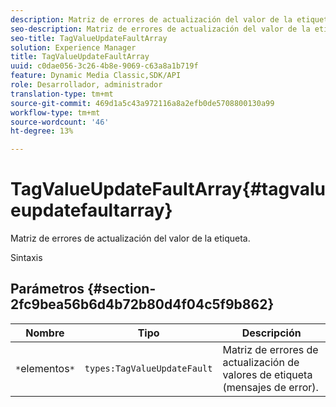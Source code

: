 ```yaml
---
description: Matriz de errores de actualización del valor de la etiqueta.
seo-description: Matriz de errores de actualización del valor de la etiqueta.
seo-title: TagValueUpdateFaultArray
solution: Experience Manager
title: TagValueUpdateFaultArray
uuid: c0dae056-3c26-4b8e-9069-c63a8a1b719f
feature: Dynamic Media Classic,SDK/API
role: Desarrollador, administrador
translation-type: tm+mt
source-git-commit: 469d1a5c43a972116a8a2efb0de5708800130a99
workflow-type: tm+mt
source-wordcount: '46'
ht-degree: 13%

---
```



# TagValueUpdateFaultArray{#tagvalueupdatefaultarray}

Matriz de errores de actualización del valor de la etiqueta.

Sintaxis

## Parámetros {#section-2fc9bea56b6d4b72b80d4f04c5f9b862}

| Nombre | Tipo | Descripción |
|---|---|---|
| `*`elementos`*` | `types:TagValueUpdateFault` | Matriz de errores de actualización de valores de etiqueta (mensajes de error). |

